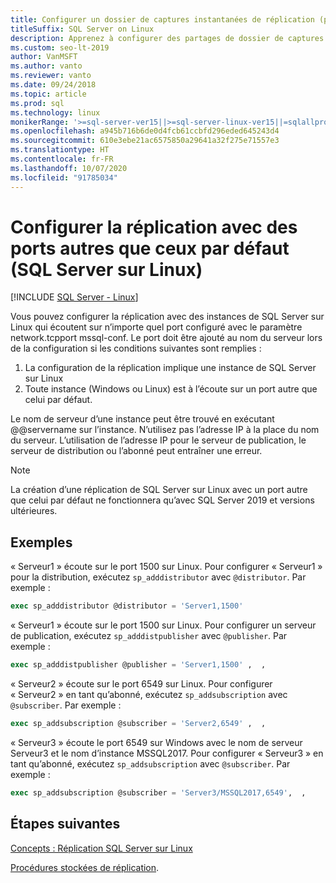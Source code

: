 ```yaml
---
title: Configurer un dossier de captures instantanées de réplication (ports autres que ceux par défaut)
titleSuffix: SQL Server on Linux
description: Apprenez à configurer des partages de dossier de captures instantanées avec des ports autres que ceux par défaut pour la réplication SQL Server sur Linux.
ms.custom: seo-lt-2019
author: VanMSFT
ms.author: vanto
ms.reviewer: vanto
ms.date: 09/24/2018
ms.topic: article
ms.prod: sql
ms.technology: linux
monikerRange: '>=sql-server-ver15||>=sql-server-linux-ver15||=sqlallproducts-allversions'
ms.openlocfilehash: a945b716b6de0d4fcb61ccbfd296eded645243d4
ms.sourcegitcommit: 610e3ebe21ac6575850a29641a32f275e71557e3
ms.translationtype: HT
ms.contentlocale: fr-FR
ms.lasthandoff: 10/07/2020
ms.locfileid: "91785034"
---
```

# <a name="configure-replication-with-non-default-ports-sql-server-linux"></a>Configurer la réplication avec des ports autres que ceux par défaut (SQL Server sur Linux)

[!INCLUDE [SQL Server - Linux](../includes/applies-to-version/sql-linux.md)]

Vous pouvez configurer la réplication avec des instances de SQL Server sur Linux qui écoutent sur n’importe quel port configuré avec le paramètre network.tcpport mssql-conf. Le port doit être ajouté au nom du serveur lors de la configuration si les conditions suivantes sont remplies :

1. La configuration de la réplication implique une instance de SQL Server sur Linux
2. Toute instance (Windows ou Linux) est à l’écoute sur un port autre que celui par défaut. 

Le nom de serveur d’une instance peut être trouvé en exécutant @@servername sur l’instance. N’utilisez pas l’adresse IP à la place du nom du serveur. L’utilisation de l’adresse IP pour le serveur de publication, le serveur de distribution ou l’abonné peut entraîner une erreur.

> [!NOTE]
> La création d’une réplication de SQL Server sur Linux avec un port autre que celui par défaut ne fonctionnera qu’avec SQL Server 2019 et versions ultérieures.

## <a name="examples"></a>Exemples

« Serveur1 » écoute sur le port 1500 sur Linux. Pour configurer « Serveur1 » pour la distribution, exécutez `sp_adddistributor` avec `@distributor`. Par exemple : 

```sql
exec sp_adddistributor @distributor = 'Server1,1500'
```

« Serveur1 » écoute sur le port 1500 sur Linux. Pour configurer un serveur de publication, exécutez `sp_adddistpublisher` avec `@publisher`. Par exemple :

```sql
exec sp_adddistpublisher @publisher = 'Server1,1500' ,  ,  
```

« Serveur2 » écoute sur le port 6549 sur Linux. Pour configurer « Serveur2 » en tant qu’abonné, exécutez `sp_addsubscription` avec `@subscriber`. Par exemple :

```sql
exec sp_addsubscription @subscriber = 'Server2,6549' ,  ,  
```

« Serveur3 » écoute le port 6549 sur Windows avec le nom de serveur Serveur3 et le nom d’instance MSSQL2017. Pour configurer « Serveur3 » en tant qu’abonné, exécutez `sp_addsubscription` avec `@subscriber`. Par exemple :

```sql
exec sp_addsubscription @subscriber = 'Server3/MSSQL2017,6549',  ,  
```

## <a name="next-steps"></a>Étapes suivantes

[Concepts : Réplication SQL Server sur Linux](sql-server-linux-replication.md)

[Procédures stockées de réplication](../relational-databases/system-stored-procedures/replication-stored-procedures-transact-sql.md).

